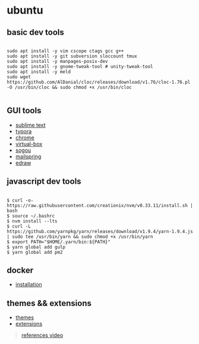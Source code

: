 # ubuntu

## basic dev tools

``` shell
    
sudo apt install -y vim cscope ctags gcc g++ 
sudo apt install -y git subversion sloccount tmux                                                                                   
sudo apt install -y manpages-posix-dev
sudo apt install -y gnome-tweak-tool # unity-tweak-tool
sudo apt install -y meld
sudo wget https://github.com/AlDanial/cloc/releases/download/v1.76/cloc-1.76.pl -O /usr/bin/cloc && sudo chmod +x /usr/bin/cloc
    
```

## GUI tools

- [sublime text](https://www.sublimetext.com/3)
- [typora](https://typora.io/) 
- [chrome](https://www.slimjet.com/chrome/google-chrome-old-version.php)
- [virtual-box](https://www.virtualbox.org/wiki/Downloads)
- [sogou](https://pinyin.sogou.com/)
- [mailspring](https://getmailspring.com/download)
- [edraw](https://www.edrawsoft.com/download-edrawmax-linux.php)

## javascript dev tools

```shell

$ curl -o- https://raw.githubusercontent.com/creationix/nvm/v0.33.11/install.sh | bash
$ source ~/.bashrc
$ nvm install --lts
$ curl -L https://github.com/yarnpkg/yarn/releases/download/v1.9.4/yarn-1.9.4.js | sudo tee /usr/bin/yarn && sudo chmod +x /usr/bin/yarn
$ export PATH="$HOME/.yarn/bin:${PATH}"
$ yarn global add gulp
$ yarn global add pm2

```

## docker

- [installation](https://docs.docker.com/)

## themes && extensions

- [themes](https://www.gnome-look.org/)
- [extensions](https://extensions.gnome.org/)

>  [references video](https://www.youtube.com/watch?v=sfsKwzElxQg)

